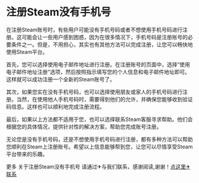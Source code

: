 # 注册Steam没有手机号

在注册Steam账号时，有些用户可能没有手机号码或者不想使用手机号码进行注册。这可能会让一些用户感到困惑，因为在很多情况下，手机号码是注册账号的必要条件之一。但是，不用担心，其实也有其他方法可以完成注册，让您可以畅快地使用Steam平台。

首先，您可以选择使用电子邮件地址进行注册。在注册账号的页面中，选择“使用电子邮件地址注册”选项，然后按照指示填写您的个人信息和电子邮件地址即可。这样就可以成功注册一个全新的Steam账号了。

其次，如果您实在没有手机号码，也可以选择使用朋友或家人的手机号码进行注册。当然，在使用他人手机号码时，需要得到他们的允许，并确保您能够收到验证码信息。这样也可以顺利地完成注册流程。

最后，如果以上方法都不适用于您，也可以选择联系Steam客服寻求帮助。他们会根据您的具体情况，提供针对性的解决方案，帮助您完成账号注册。

无论您是没有手机号码，还是不想使用手机号码进行注册，都有多种方法可以帮助您顺利在Steam上注册账号。希望以上信息能够帮到您，让您可以尽情享受Steam平台带来的乐趣。

更多 关于注册Steam没有手机号 请通过✈与我们联系，感谢阅读,谢谢！[点这里✈联系](https://gg.k02.cc)